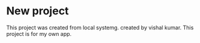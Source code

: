 # New project
This project was created  from local systemg.
 created by vishal kumar.
 This project is for my own app.